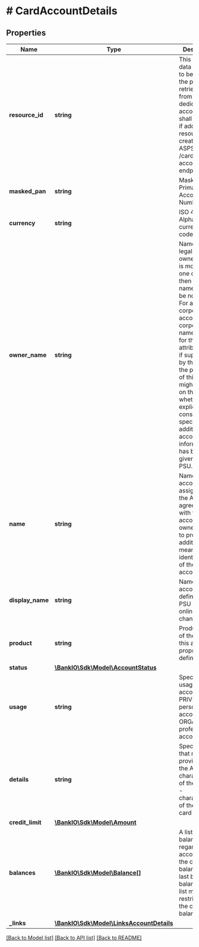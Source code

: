 # # CardAccountDetails

## Properties

Name | Type | Description | Notes
------------ | ------------- | ------------- | -------------
**resource_id** | **string** | This is the data element to be used in the path when retrieving data from a dedicated account. This shall be filled, if addressable resource are created by the ASPSP on the /card-accounts endpoint. | [optional] 
**masked_pan** | **string** | Masked Primary Account Number. | 
**currency** | **string** | ISO 4217 Alpha 3 currency code. | 
**owner_name** | **string** | Name of the legal account owner.  If there is more than one owner, then e.g. two names might be noted here.  For a corporate account, the corporate name is used for this attribute. Even if supported by the ASPSP, the provision of this field might depend on the fact whether an explicit consent to this specific additional account information has been given by the PSU. | [optional] 
**name** | **string** | Name of the account, as assigned by the ASPSP,  in agreement with the account owner in order to provide an additional means of identification of the account. | [optional] 
**display_name** | **string** | Name of the account as defined by the PSU within online channels. | [optional] 
**product** | **string** | Product Name of the Bank for this account, proprietary definition. | [optional] 
**status** | [**\BankIO\Sdk\Model\AccountStatus**](AccountStatus.md) |  | [optional] 
**usage** | **string** | Specifies the usage of the account:   * PRIV: private personal account   * ORGA: professional account | [optional] 
**details** | **string** | Specifications that might be provided by the ASPSP:   - characteristics of the account   - characteristics of the relevant card | [optional] 
**credit_limit** | [**\BankIO\Sdk\Model\Amount**](Amount.md) |  | [optional] 
**balances** | [**\BankIO\Sdk\Model\Balance[]**](Balance.md) | A list of balances regarding this account, e.g. the current balance, the last booked balance. The list might be restricted to the current balance. | [optional] 
**_links** | [**\BankIO\Sdk\Model\LinksAccountDetails**](LinksAccountDetails.md) |  | [optional] 

[[Back to Model list]](../../README.md#documentation-for-models) [[Back to API list]](../../README.md#documentation-for-api-endpoints) [[Back to README]](../../README.md)



